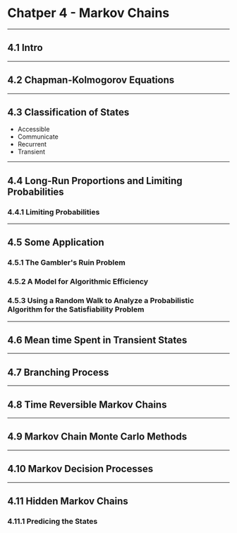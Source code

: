 # Chatper 4 - Markov Chains

---
## 4.1 Intro

---
## 4.2 Chapman-Kolmogorov Equations

---
## 4.3 Classification of States

* Accessible
* Communicate 
* Recurrent
* Transient
---
## 4.4 Long-Run Proportions and Limiting Probabilities

### 4.4.1 Limiting Probabilities

---
## 4.5 Some Application

### 4.5.1 The Gambler's Ruin Problem

### 4.5.2 A Model for Algorithmic Efficiency

### 4.5.3 Using a Random Walk to Analyze a Probabilistic Algorithm for the Satisfiability Problem

---
## 4.6 Mean time Spent in Transient States

---
## 4.7 Branching Process

---
## 4.8 Time Reversible Markov Chains

---
## 4.9 Markov Chain Monte Carlo Methods

---
## 4.10 Markov Decision Processes
---
## 4.11 Hidden Markov Chains

### 4.11.1 Predicing the States